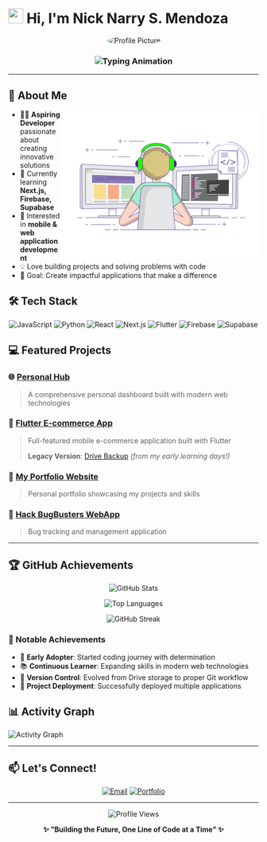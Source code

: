 # <img src="https://raw.githubusercontent.com/MartinHeinz/MartinHeinz/master/wave.gif" width="30px" height="30px" /> Hi, I'm Nick Narry S. Mendoza 

<div align="center">
  <!-- Add your profile picture here -->
  <img src="https://scontent.fmnl3-2.fna.fbcdn.net/v/t39.30808-6/506485221_1038653218407430_5245410414578357711_n.jpg?_nc_cat=105&ccb=1-7&_nc_sid=6ee11a&_nc_eui2=AeFRQ9aXW47MvnP5RdAKs1GbHmLZ7lwoPHweYtnuXCg8fEDFA-qq8axCRV-TAFJ8icGNnu-JfgMXcG-QBs92NiDe&_nc_ohc=2iHFRf_hdsEQ7kNvwFgXFSZ&_nc_oc=AdkigbRNSYWoesOo_LrFtUMOS_uyfITFwKKPKylFeR1SD5YjbEn_S_mg6oXrqeQEHCLfiIIOovBLvXmSnuhTRP81&_nc_zt=23&_nc_ht=scontent.fmnl3-2.fna&_nc_gid=QiX54Lr6Y8W-X9pWUPobCw&oh=00_AfUhycpJ_XVKgaacfsK07qsEp7Zz5mvqsPP-XQNXIgX7Gw&oe=68AADD83" alt="Profile Picture" width="150" height="150" style="border-radius: 50%;"/>
  
  <!-- Animated typing effect -->
  <h3>
    <img src="https://readme-typing-svg.herokuapp.com?font=Fira+Code&duration=3000&pause=1000&color=36BCF7&center=true&vCenter=true&width=600&lines=Aspiring+Developer+%F0%9F%91%A8%E2%80%8D%F0%9F%92%BB;Learning+Next.js%2C+Firebase%2C+Supabase;Building+Mobile+%26+Web+Applications;Passionate+about+Clean+Code" alt="Typing Animation" />
  </h3>
</div>

---

## 🚀 About Me
<img align="right" alt="Coding" width="400" src="https://raw.githubusercontent.com/devSouvik/devSouvik/master/gif3.gif">

- 👨‍💻 **Aspiring Developer** passionate about creating innovative solutions  
- 🌱 Currently learning **Next.js, Firebase, Supabase**  
- 📱 Interested in **mobile & web application development**  
- 💡 Love building projects and solving problems with code  
- 🎯 Goal: Create impactful applications that make a difference  

## 🛠️ Tech Stack
<div align="center">
  
![JavaScript](https://img.shields.io/badge/JavaScript-F7DF1E?style=for-the-badge&logo=javascript&logoColor=black)
![Python](https://img.shields.io/badge/Python-3776AB?style=for-the-badge&logo=python&logoColor=white)
![React](https://img.shields.io/badge/React-20232A?style=for-the-badge&logo=react&logoColor=61DAFB)
![Next.js](https://img.shields.io/badge/Next.js-000000?style=for-the-badge&logo=next.js&logoColor=white)
![Flutter](https://img.shields.io/badge/Flutter-02569B?style=for-the-badge&logo=flutter&logoColor=white)
![Firebase](https://img.shields.io/badge/Firebase-FFCA28?style=for-the-badge&logo=firebase&logoColor=black)
![Supabase](https://img.shields.io/badge/Supabase-3ECF8E?style=for-the-badge&logo=supabase&logoColor=white)

</div>

## 💻 Featured Projects

### 🌐 [Personal Hub](https://github.com/kazamijimin/portfolio)
> A comprehensive personal dashboard built with modern web technologies

### 📱 [Flutter E-commerce App](https://github.com/kazamijimin/flutterecommerce4)
> Full-featured mobile e-commerce application built with Flutter
> 
> **Legacy Version**: [Drive Backup](https://drive.google.com/drive/u/0/folders/1NJ-hcWIsXJZPKxkX4cgQUx4_HUv8fqKY) *(from my early learning days!)*

### 🎨 [My Portfolio Website](https://myportfolio-nickmendoza.vercel.app/projects)
> Personal portfolio showcasing my projects and skills

### 🐛 [Hack BugBusters WebApp](https://hack-bugbusters-webapp.vercel.app)
> Bug tracking and management application

---

## 🏆 GitHub Achievements

<div align="center">
  
<!-- GitHub Stats -->
![GitHub Stats](https://github-readme-stats.vercel.app/api?username=kazamijimin&show_icons=true&theme=radical)

<!-- Most Used Languages -->
![Top Languages](https://github-readme-stats.vercel.app/api/top-langs/?username=kazamijimin&layout=compact&theme=radical)

<!-- GitHub Streak -->
![GitHub Streak](https://github-readme-streak-stats.herokuapp.com/?user=kazamijimin&theme=radical)

</div>

### 🎯 Notable Achievements
- 🏅 **Early Adopter**: Started coding journey with determination
- 📚 **Continuous Learner**: Expanding skills in modern web technologies
- 🔄 **Version Control**: Evolved from Drive storage to proper Git workflow
- 🚀 **Project Deployment**: Successfully deployed multiple applications

## 📊 Activity Graph
![Activity Graph](https://github-readme-activity-graph.vercel.app/graph?username=kazamijimin&theme=react-dark)

---

## 📫 Let's Connect!

<div align="center">
  
[![Email](https://img.shields.io/badge/Email-D14836?style=for-the-badge&logo=gmail&logoColor=white)](mailto:mendozanicknarry@gmail.com)
[![Portfolio](https://img.shields.io/badge/Portfolio-000000?style=for-the-badge&logo=vercel&logoColor=white)](https://myportfolio-nickmendoza.vercel.app)

</div>

---

<div align="center">
  <img src="https://komarev.com/ghpvc/?username=kazamijimin&label=Profile%20views&color=0e75b6&style=flat" alt="Profile Views" />
</div>

<div align="center">
  
**✨ "Building the Future, One Line of Code at a Time" ✨**

</div>
